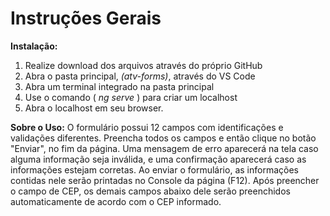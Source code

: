# Instruções Gerais

**Instalação:** 
1. Realize download dos arquivos através do próprio GitHub
2. Abra o pasta principal, *(atv-forms)*, através do VS Code
3. Abra um terminal integrado na pasta principal
4. Use o comando ( *ng serve* ) para criar um localhost
5. Abra o localhost em seu browser.

**Sobre o Uso:**
O formulário possui 12 campos com identificações e validações diferentes. Preencha todos os campos e então clique no botão "Enviar", no fim da página. Uma mensagem de erro aparecerá na tela caso alguma informação seja inválida, e uma confirmação aparecerá caso as informações estejam corretas.
Ao enviar o formulário, as informações contidas nele serão printadas no Console da página (F12).
Após preencher o campo de CEP, os demais campos abaixo dele serão preenchidos automaticamente de acordo com o CEP informado.
